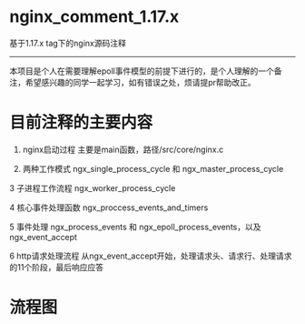 # nginx_comment_1.17.x

基于1.17.x tag下的nginx源码注释

------------------------------

本项目是个人在需要理解epoll事件模型的前提下进行的，是个人理解的一个备注，希望感兴趣的同学一起学习，如有错误之处，烦请提pr帮助改正。

# 目前注释的主要内容
1. nginx启动过程
主要是main函数，路径/src/core/nginx.c

2. 两种工作模式
ngx_single_process_cycle 和 ngx_master_process_cycle

3 子进程工作流程
ngx_worker_process_cycle

4 核心事件处理函数
ngx_proccess_events_and_timers

5 事件处理
ngx_process_events 和 ngx_epoll_process_events，以及ngx_event_accept

6 http请求处理流程
从ngx_event_accept开始，处理请求头、请求行、处理请求的11个阶段，最后响应应答

# 流程图




